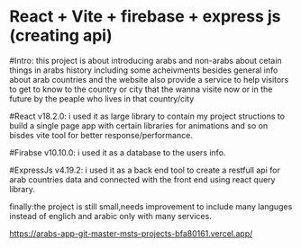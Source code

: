 # React + Vite + firebase + express js (creating api)

#Intro: this project is about introducing arabs and non-arabs about cetain things in arabs history including some acheivments besides general info about arab countries and the website also provide a service to help visitors to get to know to the country or city that the wanna visite now or in the future by the peaple who lives in that country/city

#React v18.2.0: i used it as large library to contain my project structions to build a single page app with certain libraries for animations and so on bisdes vite tool for better response/performance.

#Firabse v10.10.0: i used it as a database to the users info.

#ExpressJs v4.19.2: i used it as a back end tool to create a restfull api for arab countries data and connected with the front end using react query library.

finally:the project is still small,needs improvement to include many languges instead of englich and arabic only with many services.

https://arabs-app-git-master-msts-projects-bfa80161.vercel.app/
